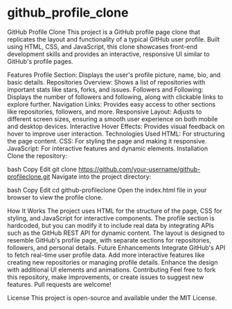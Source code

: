 # github_profile_clone

GitHub Profile Clone
This project is a GitHub profile page clone that replicates the layout and functionality of a typical GitHub user profile. Built using HTML, CSS, and JavaScript, this clone showcases front-end development skills and provides an interactive, responsive UI similar to GitHub's profile pages.

Features
Profile Section: Displays the user's profile picture, name, bio, and basic details.
Repositories Overview: Shows a list of repositories with important stats like stars, forks, and issues.
Followers and Following: Displays the number of followers and following, along with clickable links to explore further.
Navigation Links: Provides easy access to other sections like repositories, followers, and more.
Responsive Layout: Adjusts to different screen sizes, ensuring a smooth user experience on both mobile and desktop devices.
Interactive Hover Effects: Provides visual feedback on hover to improve user interaction.
Technologies Used
HTML: For structuring the page content.
CSS: For styling the page and making it responsive.
JavaScript: For interactive features and dynamic elements.
Installation
Clone the repository:

bash
Copy
Edit
git clone https://github.com/your-username/github-profileclone.git
Navigate into the project directory:

bash
Copy
Edit
cd github-profileclone
Open the index.html file in your browser to view the profile clone.

How It Works
The project uses HTML for the structure of the page, CSS for styling, and JavaScript for interactive components.
The profile section is hardcoded, but you can modify it to include real data by integrating APIs such as the GitHub REST API for dynamic content.
The layout is designed to resemble GitHub's profile page, with separate sections for repositories, followers, and personal details.
Future Enhancements
Integrate GitHub's API to fetch real-time user profile data.
Add more interactive features like creating new repositories or managing profile details.
Enhance the design with additional UI elements and animations.
Contributing
Feel free to fork this repository, make improvements, or create issues to suggest new features. Pull requests are welcome!

License
This project is open-source and available under the MIT License.
